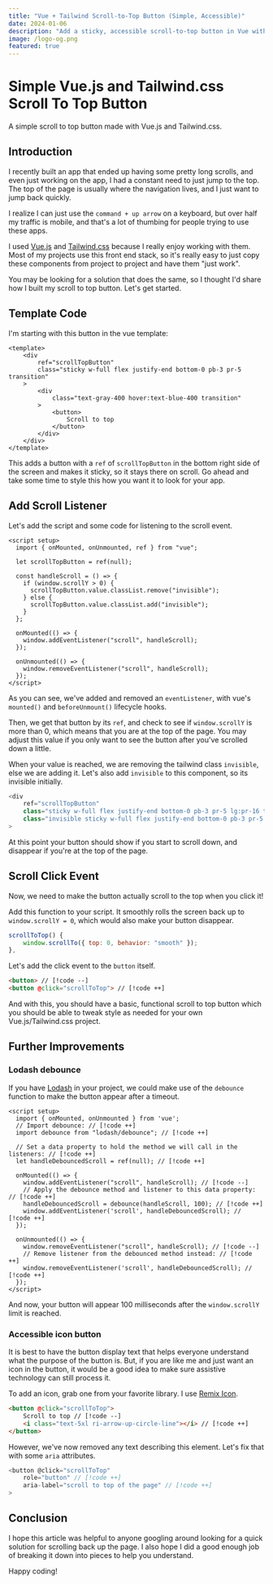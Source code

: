 ```yaml
---
title: "Vue + Tailwind Scroll‑to‑Top Button (Simple, Accessible)"
date: 2024-01-06
description: "Add a sticky, accessible scroll‑to‑top button in Vue with Tailwind. Includes listeners, smooth scroll, and optional debounce."
image: /logo-og.png
featured: true
---
```

# Simple Vue.js and Tailwind.css Scroll To Top Button

A simple scroll to top button made with Vue.js and Tailwind.css.

## Introduction

I recently built an app that ended up having some pretty long scrolls, and even just working on the app,
I had a constant need to just jump to the top. The top of the page is usually where the navigation lives,
and I just want to jump back quickly.

I realize I can just use the `command + up arrow` on a keyboard, but over half my traffic is mobile,
and that's a lot of thumbing for people trying to use these apps.

I used [Vue.js](https://vuejs.org/) and [Tailwind.css](https://tailwindcss.com/) because I really enjoy working with them.
Most of my projects use this front end stack, so it's really easy to just copy these components
from project to project and have them "just work".

You may be looking for a solution that does the same, so I thought I'd share how I built my scroll to top button.
Let's get started.

## Template Code

I'm starting with this button in the vue template:

```vue
<template>
    <div
        ref="scrollTopButton"
        class="sticky w-full flex justify-end bottom-0 pb-3 pr-5 transition"
    >
        <div
            class="text-gray-400 hover:text-blue-400 transition"
        >
            <button>
                Scroll to top
            </button>
        </div>
    </div>
</template>
```
This adds a button with a `ref` of `scrollTopButton` in the bottom right side of the screen and makes it sticky, so it stays there
on scroll.
Go ahead and take some time to style this how you want it to look for your app.

## Add Scroll Listener

Let's add the script and some code for listening to the scroll event.

```vue
<script setup>
  import { onMounted, onUnmounted, ref } from "vue";

  let scrollTopButton = ref(null);

  const handleScroll = () => {
    if (window.scrollY > 0) {
      scrollTopButton.value.classList.remove("invisible");
    } else {
      scrollTopButton.value.classList.add("invisible");
    }
  };

  onMounted(() => {
    window.addEventListener("scroll", handleScroll);
  });

  onUnmounted(() => {
    window.removeEventListener("scroll", handleScroll);
  });
</script>
```

As you can see, we've added and removed an `eventListener`, with vue's `mounted()` and `beforeUnmount()`
lifecycle hooks.

Then, we get that button by its `ref`, and check to see if `window.scrollY` is more than 0, which means that you
are at the top of the page. You may adjust this value if you only want to see the button after you've scrolled down
a little.

When your value is reached, we are removing the tailwind class `invisible`, else we are adding it. Let's also
add `invisible` to this component, so its invisible initially.

```js
<div
    ref="scrollTopButton"
    class="sticky w-full flex justify-end bottom-0 pb-3 pr-5 lg:pr-16 transition" // [!code --]
    class="invisible sticky w-full flex justify-end bottom-0 pb-3 pr-5 lg:pr-16 transition" // [!code ++]
>
```

At this point your button should show if you start to scroll down, and disappear if you're
at the top of the page.

## Scroll Click Event
Now, we need to make the button actually scroll to the top when you click it!

Add this function to your script. It smoothly rolls the screen
back up to `window.scrollY = 0`, which would also make your button disappear.
```js
scrollToTop() {
    window.scrollTo({ top: 0, behavior: "smooth" });
},
```

Let's add the click event to the `button` itself.

```html
<button> // [!code --]
<button @click="scrollToTop"> // [!code ++]
```

And with this, you should have a basic, functional scroll to top button
which you should be able to tweak style as needed for your own Vue.js/Tailwind.css
project.

## Further Improvements
### Lodash debounce
If you have [Lodash](https://lodash.com/) in your project, we could make use of the
`debounce` function to make the button appear after a timeout.

```vue
<script setup>
  import { onMounted, onUnmounted } from 'vue';
  // Import debounce: // [!code ++]
  import debounce from "lodash/debounce"; // [!code ++]

  // Set a data property to hold the method we will call in the listeners: // [!code ++]
  let handleDebouncedScroll = ref(null); // [!code ++]
  
  onMounted(() => {
    window.addEventListener("scroll", handleScroll); // [!code --]
    // Apply the debounce method and listener to this data property: // [!code ++]
    handleDebouncedScroll = debounce(handleScroll, 100); // [!code ++]
    window.addEventListener('scroll', handleDebouncedScroll); // [!code ++]
  });

  onUnmounted(() => {
    window.removeEventListener("scroll", handleScroll); // [!code --]
    // Remove listener from the debounced method instead: // [!code ++]
    window.removeEventListener('scroll', handleDebouncedScroll); // [!code ++]
  });
</script>
```

And now, your button will appear 100 milliseconds after the `window.scrollY` limit
is reached.

### Accessible icon button
It is best to have the button display text that helps everyone understand what
the purpose of the button is. But, if you are like me and just want an icon in
the button, it would be a good idea to make sure assistive technology can still
process it.

To add an icon, grab one from your favorite library. I use [Remix Icon](https://remixicon.com/).
```html
<button @click="scrollToTop">
    Scroll to top // [!code --]
    <i class="text-5xl ri-arrow-up-circle-line"></i> // [!code ++]
</button>
```

However, we've now removed any text describing this element. Let's fix that
with some `aria` attributes.

```js
<button @click="scrollToTop"
    role="button" // [!code ++]
    aria-label="scroll to top of the page" // [!code ++]
>
```
## Conclusion

I hope this article was helpful to anyone googling around looking for a quick
solution for scrolling back up the page. I also hope I did a good enough job
of breaking it down into pieces to help you understand.

Happy coding!
